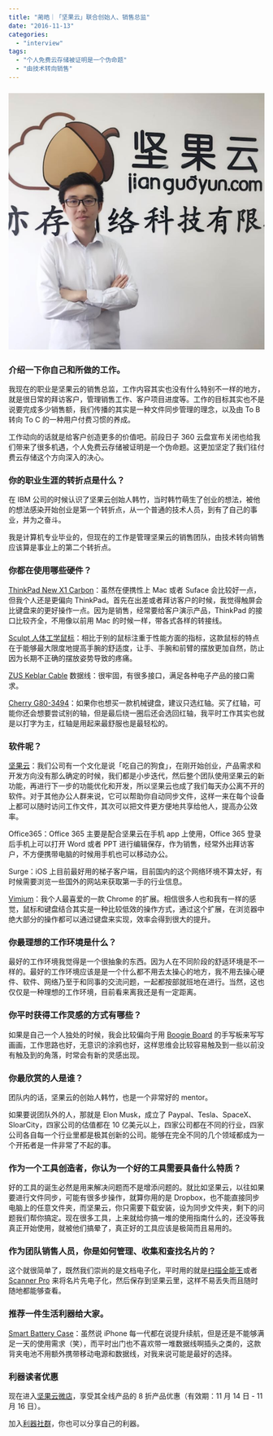 ```yaml
---
title: "蔺皓｜「坚果云」联合创始人、销售总监"
date: "2016-11-13"
categories: 
  - "interview"
tags: 
  - "个人免费云存储被证明是一个伪命题"
  - "由技术转向销售"
---
```


### ![img_345420161113-183308](/images/00781.jpg)

### 介绍一下你自己和所做的工作。

我现在的职业是坚果云的销售总监，工作内容其实也没有什么特别不一样的地方，就是很日常的拜访客户，管理销售工作、客户项目进度等。工作的目标其实也不是说要完成多少销售额，我们传播的其实是一种文件同步管理的理念，以及由 To B 转向 To C 的一种用户付费习惯的养成。

工作动向的话就是给客户创造更多的价值吧。前段日子 360 云盘宣布关闭也给我们带来了很多机遇，个人免费云存储被证明是一个伪命题。这更加坚定了我们往付费云存储这个方向深入的决心。

### 你的职业生涯的转折点是什么？

在 IBM 公司的时候认识了坚果云创始人韩竹，当时韩竹萌生了创业的想法，被他的想法感染开始创业是第一个转折点，从一个普通的技术人员，到有了自己的事业，并为之奋斗。

我是计算机专业毕业的，但现在的工作是管理坚果云的销售团队，由技术转向销售应该算是事业上的第二个转折点。

### 你都在使用哪些硬件？

[ThinkPad New X1 Carbon](https://shop.lenovo.com/us/en/laptops/thinkpad/x-series/x1-carbon/)：虽然在便携性上 Mac 或者 Suface 会比较好一点，但我个人还是更偏向 ThinkPad。首先在出差或者拜访客户的时候，我觉得触屏会比键盘来的更好操作一点。因为是销售，经常要给客户演示产品，ThinkPad 的接口比较齐全，不用像以前用 Mac 的时候一样，带各式各样的转接线。

[Sculpt 人体工学鼠标](https://www.microsoftstore.com.cn/accessories/ms-sculpt-ergonomic-mouse/p/l6v-00007?gclid=COCG-qPdpdACFZdsvAodG0gIyA&gclsrc=ds&tduid=(5be599a8fccc376338070206040d0cae)(235166)(2264202)(jkp_COCG-qPdpdACFZdsvAodG0gIyA)())：相比于别的鼠标注重于性能方面的指标，这款鼠标的特点在于能够最大限度地提高手腕的舒适度，让手、手腕和前臂的摆放更加自然，防止因为长期不正确的摆放姿势导致的疼痛。

[ZUS Keblar Cable](https://www.nonda.co/products/kevlar-reinforced-zus-charging-cable-usb-c-and-lightning) 数据线：很牢固，有很多接口，满足各种电子产品的接口需求。

[Cherry G80-3494](https://www.cherry.cn/index.php?m=Product&a=pro_content&id=29)：如果你也想买一款机械键盘，建议只选红轴。买了红轴，可能你还会想要尝试别的轴，但是最后绕一圈后还会选回红轴，我平时工作其实也就是以打字为主，红轴是用起来最舒服也是最轻松的。

### 软件呢？

[坚果云](https://www.jianguoyun.com/)：我们公司有一个文化是说「吃自己的狗食」，在刚开始创业，产品需求和开发方向没有那么确定的时候，我们都是小步迭代，然后整个团队使用坚果云的新功能，再进行下一步的功能优化和开发，所以坚果云也成了我们每天办公离不开的软件。对于其他办公人群来说，它可以帮助你自动同步文件，这样一来在每个设备上都可以随时访问工作文件，其次可以把文件更方便地共享给他人，提高办公效率。

Office365：Office 365 主要是配合坚果云在手机 app 上使用，Office 365 登录后手机上可以打开 Word 或者 PPT 进行编辑保存，作为销售，经常外出拜访客户，不方便携带电脑的时候用手机也可以移动办公。

Surge：iOS 上目前最好用的梯子客户端，目前国内的这个网络环境不算太好，有时候需要浏览一些国外的网站来获取第一手的行业信息。

[Vimium](https://chrome.google.com/webstore/detail/vimium/dbepggeogbaibhgnhhndojpepiihcmeb)：我个人最喜爱的一款 Chrome 的扩展。相信很多人也和我有一样的感觉，鼠标和键盘结合其实是一种比较低效的操作方式，通过这个扩展，在浏览器中绝大部分的操作都可以通过键盘来实现，效率会得到很大的提升。

### 你最理想的工作环境是什么？

最好的工作环境我觉得是一个很抽象的东西。因为人在不同阶段的舒适环境是不一样的。最好的工作环境应该是是一个什么都不用去太操心的地方，我不用去操心硬件、软件、网络乃至于和同事的交流问题，一起都按部就班地在进行。当然，这也仅仅是一种理想的工作环境，目前看来离我还是有一定距离。

### 你平时获得工作灵感的方式有哪些？

如果是自己一个人独处的时候，我会比较偏向于用 [Boogie Board](https://www.myboogieboard.com/) 的手写板来写写画画，工作思路也好，无意识的涂鸦也好，这样思维会比较容易触及到一些以前没有触及到的角落，时常会有新的灵感出现。

### 你最欣赏的人是谁？

团队内的话，坚果云的创始人韩竹，也是一个非常好的 mentor。

如果要说团队外的人，那就是 Elon Musk，成立了 Paypal、Tesla、SpaceX、SloarCity，四家公司的估值都在 10 亿美元以上，四家公司都在不同的行业，四家公司各自每一个行业里都是极其创新的公司。能够在完全不同的几个领域都成为一个开拓者是一件非常了不起的事。

### 作为一个工具创造者，你认为一个好的工具需要具备什么特质？

好的工具的诞生必然是用来解决问题而不是增添问题的。就比如坚果云，以往如果要进行文件同步，可能有很多步操作，就算你用的是 Dropbox，也不能直接同步电脑上的任意文件夹，而坚果云，你只需要下载安装，设为同步文件夹，剩下的问题我们帮你搞定。现在很多工具，上来就给你搞一堆的使用指南什么的，还没等我真正开始使用，就被他们搞晕了，真正好的工具应该是极简而且易用的。

### 作为团队销售人员，你是如何管理、收集和查找名片的？

这个就很简单了，既然我们崇尚的是文档电子化，平时用的就是[扫描全能王](https://itunes.apple.com/cn/app/sao-miao-quan-neng-wang-mian/id388627783?mt=8)或者 [Scanner Pro](https://itunes.apple.com/us/app/scanner-pro-scan-any-document/id333710667?mt=8) 来将名片先电子化，然后保存到坚果云里，这样不易丢失而且随时随地都能够查看。

### 推荐一件生活利器给大家。

[Smart Battery Case](https://www.apple.com/shop/product/MN002LL/A/iphone-7-smart-battery-case-black)：虽然说 iPhone 每一代都在说提升续航，但是还是不能够满足一天的使用需求（笑），而平时出门也不喜欢带一堆数据线啊插头之类的，这款背夹电池不用额外携带移动电源和数据线，对我来说可能是最好的选择。

### 利器读者优惠

现在进入[坚果云微店](https://weidian.com/index.html?userid=330975335&discount_id=21370054&wfr=wx)，享受其全线产品的 8 折产品优惠（有效期：11 月 14 日 - 11 月 16 日）。

加入[利器社群](https://liqi.io/community/)，你也可以分享自己的利器。
